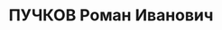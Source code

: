 ---
title: ПУЧКОВ Роман Иванович
description: "1892 року народження, м. Кам'янське (Дніпродзержинськ) Дніпропетровської\
  \ області, українець, освіта середня, безпартійний. Проживав: м. Орджонікідзе Донецької\
  \ області, вул. Першотравнева, буд. № 4. Директор металургійного заводу. \n  Заарештований\
  \ 5 жовтня 1937 року. Засуджений військовою колегією Верховного Суду СРСР до розстрілу\
  \ з конфіскацією майна. Даних про виконання вироку немає. \n  Реабілітований у 1956\
  \ році."
---